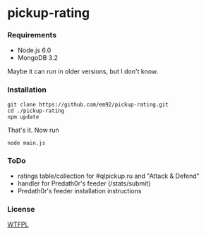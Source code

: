 # pickup-rating

### Requirements

* Node.js 6.0
* MongoDB 3.2

Maybe it can run in older versions, but I don't know. 

### Installation

```
git clone https://github.com/em92/pickup-rating.git
cd ./pickup-rating
npm update
```

That's it. Now run
```
node main.js
```

### ToDo

* ratings table/collection for #qlpickup.ru and "Attack & Defend"
* handler for Predath0r's feeder (/stats/submit)
* Predath0r's feeder installation instructions

### License
 [WTFPL](http://www.wtfpl.net/)
